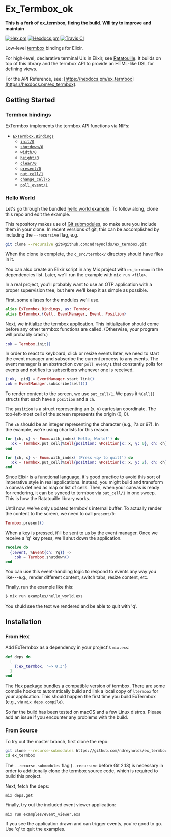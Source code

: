 
# Ex_Termbox_ok
**This is a fork of ex_termbox, fixing the build. Will try to improve and maintain**

[![Hex.pm](https://img.shields.io/hexpm/v/ex_termbox.svg)](https://hex.pm/packages/ex_termbox_ok)
[![Hexdocs.pm](https://img.shields.io/badge/api-hexdocs-brightgreen.svg)](https://hexdocs.pm/ex_termbox)
[![Travis CI](https://img.shields.io/travis/ndreynolds/ex_termbox/master.svg)](https://travis-ci.org/ndreynolds/ex_termbox)

Low-level [termbox](https://github.com/okaram/termbox-ok) bindings for Elixir.

For high-level, declarative terminal UIs in Elixir, see
[Ratatouille](https://github.com/ndreynolds/ratatouille). It builds on top of
this library and the termbox API to provide an HTML-like DSL for defining views.

For the API Reference, see: [https://hexdocs.pm/ex_termbox](https://hexdocs.pm/ex_termbox).

## Getting Started

### Termbox bindings

ExTermbox implements the termbox API functions via NIFs:

* [`ExTermbox.Bindings`](https://hexdocs.pm/ex_termbox/ExTermbox.Bindings.html)
  * [`init/0`](https://hexdocs.pm/ex_termbox/ExTermbox.Bindings.html#init/0)
  * [`shutdown/0`](https://hexdocs.pm/ex_termbox/ExTermbox.Bindings.html#shutdown/0)
  * [`width/0`](https://hexdocs.pm/ex_termbox/ExTermbox.Bindings.html#width/0)
  * [`height/0`](https://hexdocs.pm/ex_termbox/ExTermbox.Bindings.html#height/0)
  * [`clear/0`](https://hexdocs.pm/ex_termbox/ExTermbox.Bindings.html#clear/0)
  * [`present/0`](https://hexdocs.pm/ex_termbox/ExTermbox.Bindings.html#present/0)
  * [`put_cell/1`](https://hexdocs.pm/ex_termbox/ExTermbox.Bindings.html#put_cell/1)
  * [`change_cell/5`](https://hexdocs.pm/ex_termbox/ExTermbox.Bindings.html#change_cell/5)
  * [`poll_event/1`](https://hexdocs.pm/ex_termbox/ExTermbox.Bindings.html#poll_event/1)

### Hello World

Let's go through the bundled [hello world example](./examples/hello_world.exs).
To follow along, clone this repo and edit the example.

This repository makes use of [Git submodules](https://git-scm.com/book/en/v2/Git-Tools-Submodules), so make sure you include them in your clone. In recent versions of git, this can be accomplished by including the `--recursive` flag, e.g.

```bash
git clone --recursive git@github.com:ndreynolds/ex_termbox.git
```

When the clone is complete, the `c_src/termbox/` directory should have files in it.

You can also create an
Elixir script in any Mix project with `ex_termbox` in the dependencies list.
Later, we'll run the example with `mix run <file>`.

In a real project, you'll probably want to use an OTP application with a proper
supervision tree, but here we'll keep it as simple as possible.

First, some aliases for the modules we'll use.

```elixir
alias ExTermbox.Bindings, as: Termbox
alias ExTermbox.{Cell, EventManager, Event, Position}
```

Next, we initialize the termbox application. This initialization should come
before any other termbox functions are called. (Otherwise, your program will
probably crash.)

```elixir
:ok = Termbox.init()
```

In order to react to keyboard, click or resize events later, we need to start
the event manager and subscribe the current process to any events. The event
manager is an abstraction over `poll_event/1` that constantly polls for events
and notifies its subscribers whenever one is received.

```elixir
{:ok, _pid} = EventManager.start_link()
:ok = EventManager.subscribe(self())
```

To render content to the screen, we use `put_cell/1`. We pass it
`%Cell{}` structs that each have a `position` and a `ch`.

The `position` is a struct representing an (x, y) cartesian coordinate. The
top-left-most cell of the screen represents the origin (0, 0).

The `ch` should be an integer representing the character (e.g., ?a or 97).
In the example, we're using charlists for this reason.

```elixir
for {ch, x} <- Enum.with_index('Hello, World!') do
  :ok = Termbox.put_cell(%Cell{position: %Position{x: x, y: 0}, ch: ch})
end

for {ch, x} <- Enum.with_index('(Press <q> to quit)') do
  :ok = Termbox.put_cell(%Cell{position: %Position{x: x, y: 2}, ch: ch})
end
```

Since Elixir is a functional language, it's good practice to avoid this sort of
imperative style in real applications. Instead, you might build and transform a
canvas defined as map or list of cells. Then, when your canvas is ready for
rendering, it can be synced to termbox via `put_cell/1` in one sweep. This is
how the Ratatouille library works.

Until now, we've only updated termbox's internal buffer. To actually render the
content to the screen, we need to call `present/0`:

```elixir
Termbox.present()
```

When a key is pressed, it'll be sent to us by the event manager. Once we receive
a 'q' key press, we'll shut down the application.

```elixir
receive do
  {:event, %Event{ch: ?q}} ->
    :ok = Termbox.shutdown()
end
```

You can use this event-handling logic to respond to events any way you
like---e.g., render different content, switch tabs, resize content, etc.

Finally, run the example like this:

```bash
$ mix run examples/hello_world.exs
```

You shuld see the text we rendered and be able to quit with 'q'.

## Installation

### From Hex

Add ExTermbox as a dependency in your project's `mix.exs`:

```elixir
def deps do
  [
    {:ex_termbox, "~> 0.3"}
  ]
end
```

The Hex package bundles a compatible version of termbox. There are some compile
hooks to automatically build and link a local copy of `ltermbox` for your
application. This should happen the first time you build ExTermbox (e.g., via
`mix deps.compile`).

So far the build has been tested on macOS and a few Linux distros. Please add
an issue if you encounter any problems with the build.

### From Source

To try out the master branch, first clone the repo:

```bash
git clone --recurse-submodules https://github.com/ndreynolds/ex_termbox.git
cd ex_termbox
```

The `--recurse-submodules` flag (`--recursive` before Git 2.13) is necessary in
order to additionally clone the termbox source code, which is required to
build this project.

Next, fetch the deps:

```
mix deps.get
```

Finally, try out the included event viewer application:

```
mix run examples/event_viewer.exs
```

If you see the application drawn and can trigger events, you're good to go. Use
'q' to quit the examples.

